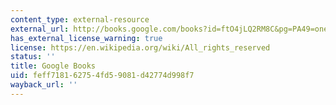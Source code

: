 ```yaml
---
content_type: external-resource
external_url: http://books.google.com/books?id=ftO4jLQ2RM8C&pg=PA49=onepage
has_external_license_warning: true
license: https://en.wikipedia.org/wiki/All_rights_reserved
status: ''
title: Google Books
uid: feff7181-6275-4fd5-9081-d42774d998f7
wayback_url: ''
---
```

